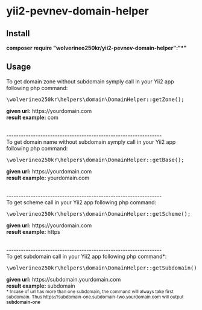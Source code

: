 # yii2-pevnev-domain-helper
<p>
<h2>Install</h2>
<b>composer require "wolverineo250kr/yii2-pevnev-domain-helper":"*"</b>
<h2>Usage</h2>
To get domain zone without subdomain symply call in your Yii2 app following php command:
<pre>
\wolverineo250kr\helpers\domain\DomainHelper::getZone();
</pre>
<b>given url:</b> https://yourdomain.com<br>
<b>result example:</b> com<p>
<br/>
----------------------------------------------------------------
 <br/>
To get domain name without subdomain symply call in your Yii2 app following php command:
<pre>
\wolverineo250kr\helpers\domain\DomainHelper::getBase();
</pre>
<b>given url:</b> https://yourdomain.com<br>
<b>result example:</b> yourdomain.com<p>
<br/>
----------------------------------------------------------------
<br/>
To get scheme call in your Yii2 app following php command:
<pre>
\wolverineo250kr\helpers\domain\DomainHelper::getScheme();
</pre> 
<b>given url:</b> https://yourdomain.com<br>
<b>result example:</b> https<p>
<br/>
----------------------------------------------------------------
<br/>
To get subdomain call in your Yii2 app following php command*:
<pre>
\wolverineo250kr\helpers\domain\DomainHelper::getSubdomain();
</pre>
<b>given url:</b> https://subdomain.yourdomain.com<br>
<b>result example:</b> subdomain<br/>
<sub>* Incase of url has more than one subdomain, the command will always take first subdomain. Thus https://subdomain-one.subdomain-two.yourdomain.com will output <b>subdomain-one</b></sub>
